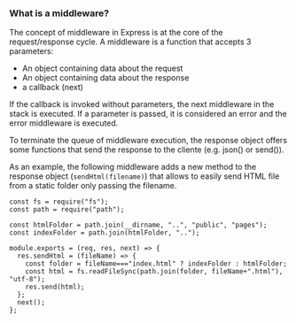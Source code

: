 ### What is a middleware?
The concept of middleware in Express is at the core of the request/response cycle. A middleware is a function that accepts 3 parameters:

* An object containing data about the request
* An object containing data about the response
* a callback (next)

If the callback is invoked without parameters, the next middleware in the stack is executed. If a parameter is passed, it is considered an error and the error middleware is executed. 

To terminate the queue of middleware execution, the response object offers some functions that send the response to the cliente (e.g. json() or send()).

As an example, the following middleware adds a new method to the response object (`sendHtml(filename)`) that allows to easily send HTML file from a static folder only passing the filename.

```
const fs = require("fs");
const path = require("path");

const htmlFolder = path.join(__dirname, "..", "public", "pages");
const indexFolder = path.join(htmlFolder, "..");

module.exports = (req, res, next) => {
  res.sendHtml = (fileName) => {
    const folder = fileName==="index.html" ? indexFolder : htmlFolder;
    const html = fs.readFileSync(path.join(folder, fileName+".html"), "utf-8");
    res.send(html);
  };
  next();
};
```